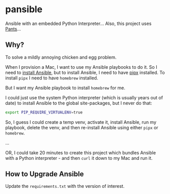 # pansible

Ansible with an embedded Python Interpreter... Also, this project uses [Pants](https://pantsbuild.org)...

## Why?

To solve a mildly annoying chicken and egg problem.

When I provision a Mac, I want to use my Ansible playbooks to do it. So I need to [install Ansible](https://docs.ansible.com/ansible/latest/installation_guide/intro_installation.html), but to install Ansible, I need to have [pipx](https://pipx.pypa.io/stable/installation/) installed. To install `pipx` I need to have `homebrew` installed.

But I want my Ansible playbook to install `homebrew` for me.

I could just use the system Python interpreter (which is usually years out of date) to install Ansible to the global site-packages, but I never do that:

```bash
export PIP_REQUIRE_VIRTUALENV=true
```

So, I guess I could create a temp venv, activate it, install Ansible, run my playbook, delete the venv, and then re-install Ansible using either `pipx` or `homebrew`.

...

OR, I could take 20 minutes to create this project which bundles Ansible with a Python interpreter - and then `curl` it down to my Mac and run it.

## How to Upgrade Ansible

Update the `requirements.txt` with the version of interest.

